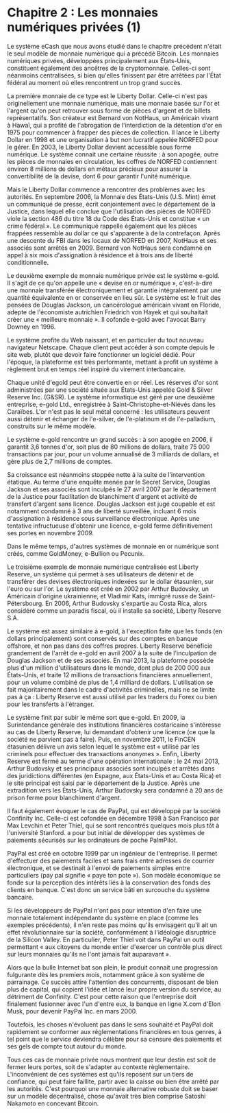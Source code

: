 # Chapitre 2 : Les monnaies numériques privées (1)

Le système eCash que nous avons étudié dans le chapitre précédent n'était le seul modèle de monnaie numérique qui a précédé Bitcoin. Les monnaies numériques privées, développées principalement aux États-Unis, constituent également des ancêtres de la cryptomonnaie. Celles-ci sont néanmoins centralisées, si bien qu'elles finissent par être arrêtées par l'État fédéral au moment où elles rencontrent un trop grand succès.

La première monnaie de ce type est le Liberty Dollar. Celle-ci n'est pas originellement une monnaie numérique, mais une monnaie basée sur l'or et l'argent qu'on peut retrouver sous forme de pièces d'argent et de billets représentatifs. Son créateur est Bernard von NotHaus, un Américain vivant à Hawaï, qui a profité de l'abrogation de l'interdiction de la détention d'or en 1975 pour commencer à frapper des pièces de collection. Il lance le Liberty Dollar en 1998 et une organisation à but non lucratif appelée NORFED pour le gérer. En 2003, le Liberty Dollar devient accessible sous forme numérique. Le système connait une certaine réussite : à son apogée, outre les pièces de monnaies en circulation, les coffres de NORFED contiennent environ 8 millions de dollars en métaux précieux pour assurer la convertibilité de la devise, dont 6 pour garantir l'unité numérique.

Mais le Liberty Dollar commence a rencontrer des problèmes avec les autorités. En septembre 2006, la Monnaie des États-Unis (U.S. Mint) émet un communiqué de presse, écrit conjointement avec le département de la Justice, dans lequel elle conclue que l'utilisation des pièces de NORFED viole la section 486 du titre 18 du Code des États-Unis et constitue « un crime fédéral ». Le communiqué rappelle également que les pièces frappées ressemble au dollar ce qui s'apparente à de la contrefaçon. Après une descente du FBI dans les locaux de NORFED en 2007, NotHaus et ses associés sont arrêtés en 2009. Bernard von NotHaus sera condamné en appel à six mois d'assignation à résidence et à trois ans de liberté conditionnelle.

Le deuxième exemple de monnaie numérique privée est le système e-gold. Il s'agit de ce qu'on appelle une « devise en or numérique », c'est-à-dire une monnaie transférée électroniquement et garantie intégralement par une quantité équivalente en or conservée en lieu sûr. Le système est le fruit des pensées de Douglas Jackson, un cancérologue américain vivant en Floride, adepte de l'économiste autrichien Friedrich von Hayek et qui souhaitait créer une « meilleure monnaie ». Il cofonde e-gold avec l'avocat Barry Downey en 1996.

Le système profite du Web naissant, et en particulier du tout nouveau navigateur Netscape. Chaque client peut accéder à son compte depuis le site web, plutôt que devoir faire fonctionner un logiciel dédié. Pour l'époque, la plateforme est très performante, mettant à profit un système à règlement brut en temps réel inspiré du virement interbancaire.

Chaque unité d'egold peut être convertie en or réel. Les réserves d'or sont administrées par une société située aux États-Unis appelée Gold & Silver Reserve Inc. (G&SR). Le système informatique est géré par une deuxième entreprise, e-gold Ltd., enregistrée à Saint-Christophe-et-Niévès dans les Caraïbes. L'or n'est pas le seul métal concerné : les utilisateurs peuvent aussi détenir et échanger de l'e-silver, de l'e-platinum et de l'e-palladium, construits sur le même modèle.

Le système e-gold rencontre un grand succès : à son apogée en 2006, il garantit 3,6 tonnes d'or, soit plus de 80 millions de dollars, traite 75 000 transactions par jour, pour un volume annualisé de 3 milliards de dollars, et gère plus de 2,7 millions de comptes.

Sa croissance est néanmoins stoppée nette à la suite de l'intervention étatique. Au terme d'une enquête menée par le Secret Service, Douglas Jackson et ses associés sont inculpés le 27 avril 2007 par le département de la Justice pour facilitation de blanchiment d'argent et activité de transfert d'argent sans licence. Douglas Jackson est jugé coupable et est notamment condamné à 3 ans de liberté surveillée, incluant 6 mois d'assignation à résidence sous surveillance électronique. Après une tentative infructueuse d'obtenir une licence, e-gold ferme définitivement ses portes en novembre 2009.

Dans le même temps, d'autres systèmes de monnaie en or numérique sont créés, comme GoldMoney, e-Bullion ou Pecunix.

Le troisième exemple de monnaie numérique centralisée est Liberty Reserve, un système qui permet à ses utilisateurs de détenir et de transférer des devises électroniques indexées sur le dollar étasunien, sur l'euro ou sur l'or. Le système est créé en 2002 par Arthur Budovsky, un Américain d'origine ukrainienne, et Vladimir Kats, immigré russe de Saint-Pétersbourg. En 2006, Arthur Budovsky s'expartie au Costa Rica, alors considéré comme un paradis fiscal, où il installe sa société, Liberty Reserve S.A.

Le système est assez similaire à e-gold, à l'exception faite que les fonds (en dollars principalement) sont conservés sur des comptes en banque offshore, et non pas dans des coffres propres. Liberty Reserve bénéficie grandement de l'arrêt de e-gold en avril 2007 à la suite de l'inculpation de Douglas Jackson et de ses associés. En mai 2013, la plateforme possède plus d'un million d'utilisateurs dans le monde, dont plus de 200 000 aux États-Unis, et traite 12 millions de transactions financières annuellement, pour un volume combiné de plus de 1,4 milliard de dollars. L'utilisation se fait majoritairement dans le cadre d'activités criminelles, mais ne se limite pas à ça : Liberty Reserve est aussi utilisé par les traders du Forex ou bien pour les transferts à l'étranger.

Le système finit par subir le même sort que e-gold. En 2009, la Surintendance générale des institutions financières costaricaine s'intéresse au cas de Liberty Reserve, lui demandant d'obtenir une licence (ce que la société ne parvient pas à faire). Puis, en novembre 2011, le FinCEN étasunien délivre un avis selon lequel le système est « utilisé par les criminels pour effectuer des transactions anonymes ». Enfin, Liberty Reserve est fermé au terme d'une opération internationale : le 24 mai 2013, Arthur Budovsky et ses principaux associés sont inculpés et arrêtés dans des juridictions différentes (en Espagne, aux États-Unis et au Costa Rica) et le site principal est saisi par le département de la Justice. Après une extradition vers les États-Unis, Arthur Budovsky sera condamné à 20 ans de prison ferme pour blanchiment d'argent.

Il faut également évoquer le cas de PayPal, qui est développé par la société Confinity Inc. Celle-ci est cofondée en décembre 1998 à San Francisco par Max Levchin et Peter Thiel, qui se sont rencontrés quelques mois plus tôt à l'université Stanford. a pour but initial de développer des systèmes de paiements sécurisés sur les ordinateurs de poche PalmPilot.

PayPal est créé en octobre 1999 par un ingénieur de l'entreprise. Il permet d'effectuer des paiements faciles et sans frais entre adresses de courrier électronique, et se destinait à l'envoi de paiements simples entre particuliers (pay pal signifie « paye ton pote »). Son modèle économique se fonde sur la perception des intérêts liés à la conservation des fonds des clients en banque. C'est donc un service bâti en surcouche du système bancaire.

Si les développeurs de PayPal n'ont pas pour intention d'en faire une monnaie totalement indépendante du système en place (comme les exemples précédents), il n'en reste pas moins qu'ils envisagent qu'il ait un effet révolutionnaire sur la société, conformément à l'idéologie disruptrice de la Silicon Valley. En particulier, Peter Thiel voit dans PayPal un outil permettant « aux citoyens du monde entier d'exercer un contrôle plus direct sur leurs monnaies qu'ils ne l'ont jamais fait auparavant ».

Alors que la bulle Internet bat son plein, le produit connait une progression fulgurante dès les premiers mois, notamment grâce à son système de parrainage. Ce succès attire l'attention des concurrents, disposant de bien plus de capital, qui copient l'idée et lancé leur propre version du service, au détriment de Confinity. C'est pour cette raison que l'entreprise doit finalement fusionner avec l'un d'entre eux, la banque en ligne X.com d'Elon Musk, pour devenir PayPal Inc. en mars 2000.

Toutefois, les choses n'évoluent pas dans le sens souhaité et PayPal doit rapidement se conformer aux réglementations financières en tous genres, à tel point que le service deviendra célèbre pour sa censure des paiements et ses gels de compte tout autour du monde.

Tous ces cas de monnaie privée nous montrent que leur destin est soit de fermer leurs portes, soit de s'adapter au contexte règlementaire. L'inconvénient de ces systèmes est qu'ils reposent sur un tiers de confiance, qui peut faire faillite, partir avec la caisse ou bien être arrêté par les autorités. C'est pourquoi une monnaie alternative robuste doit se baser sur un modèle décentralisé, chose qu'avait très bien comprise Satoshi Nakamoto en concevant Bitcoin.
